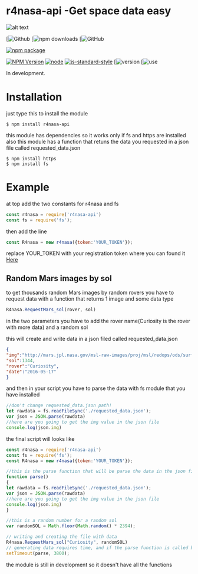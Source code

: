 

# r4nasa-api -Get space data easy
![alt text](http://r4yan.ga/r4nasa-api.png)

[![Github](https://img.shields.io/badge/GITHUB-link--Repository-blue.svg?logo=github&link=https://github.com/R4yGM/r4nasa-api&style=for-the-badge)
[![npm downloads](https://img.shields.io/npm/dt/r4nasa-api.svg?color=blue&logo=R4y&logoColor=blue&style=popout)
[![GitHub](https://img.shields.io/github/stars/R4yGM/r4nasa-api.svg?style=social)

[![npm package](https://nodei.co/npm/r4nasa-api.png?downloads=true&downloadRank=true&stars=true)](https://nodei.co/npm/r4nasa-api/)


[![NPM Version](https://img.shields.io/npm/v/r4nasa-api.svg?style=flat-square)](https://www.npmjs.com/package/r4nasa-api)
[![node](https://img.shields.io/node/v/telegraf.svg?style=flat-square)](https://www.npmjs.com/package/r4nasa-api)
[![js-standard-style](https://img.shields.io/badge/code%20style-standard-brightgreen.svg?style=flat-square)](http://standardjs.com/)
[![version](https://img.shields.io/badge/r4nasa--api-v1.0.4-blue.svg)
[![use](https://img.shields.io/badge/dependencies-https-important.svg)


In development.

# Installation
just type this to install the module
```shell
$ npm install r4nasa-api
```
this module has dependencies so it works only if fs and https are installed also this module has a function that retuns the data you requested in a json file called requested_data.json
```shell
$ npm install https
$ npm install fs
```
# Example
at top add the two constants for r4nasa and fs
```JavaScript
const r4nasa = require('r4nasa-api')
const fs = require('fs');
```
then add the line
```JavaScript
const R4nasa = new r4nasa({token:'YOUR_TOKEN'});
```
replace YOUR_TOKEN with your registration token where you can found it [Here](https://api.nasa.gov/index.html#apply-for-an-api-key)

## Random Mars images by sol
  to get thousands random Mars images by random rovers you have to request data with a function that returns 1 image and some data type
  ```JavaScript
R4nasa.RequestMars_sol(rover, sol)
```
in the two parameters you have to add the rover name(Curiosity is the rover with more data) and a random sol


this will create and write data in a json filed called requested_data.json
  ```Json
{
"img":"http://mars.jpl.nasa.gov/msl-raw-images/proj/msl/redops/ods/surface/sol/01344/opgs/edr/fcam/FRB_516810721EDR_F0541238FHAZ00304M_.JPG",
"sol":1344,
"rover":"Curiosity",
"date":"2016-05-17"
}
```
and then in your script you have to parse the data with fs module that you have installed

  ```JavaScript
  //don't change requested_data.json path!
let rawdata = fs.readFileSync('./requested_data.json');  
var json = JSON.parse(rawdata)
//here are you going to get the img value in the json file 
console.log(json.img)
```
the final script will looks like
```JavaScript
const r4nasa = require('r4nasa-api')
const fs = require('fs');
const R4nasa = new r4nasa({token:'YOUR_TOKEN'});

//this is the parse function that will be parse the data in the json file
function parse()
{
let rawdata = fs.readFileSync('./requested_data.json');  
var json = JSON.parse(rawdata)
//here are you going to get the img value in the json file
console.log(json.img)
}

//this is a random number for a random sol
var randomSOL = Math.floor(Math.random() * 2394);

// writing and creating the file with data
R4nasa.RequestMars_sol("Curiosity", randomSOL)
// generating data requires time, and if the parse function is called before RequestMars_sol finish this will return an error 
setTimeout(parse, 3800);

```
the module is still in development so it doesn't have all the functions


